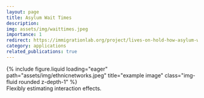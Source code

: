```yaml
---
layout: page
title: Asylum Wait Times
description: 
img: assets/img/waittimes.jpeg
importance: 1
redirect: https://immigrationlab.org/project/lives-on-hold-how-asylum-wait-times-impact-employment/
category: applications
related_publications: true
---
```



<div class="row">
    <div class="col-sm mt-3 mt-md-0">
        {% include figure.liquid loading="eager" path="assets/img/ethnicnetworks.jpeg" title="example image" class="img-fluid rounded z-depth-1" %}
    </div>
</div>
<div class="caption">
    Flexibly estimating interaction effects.
</div>

